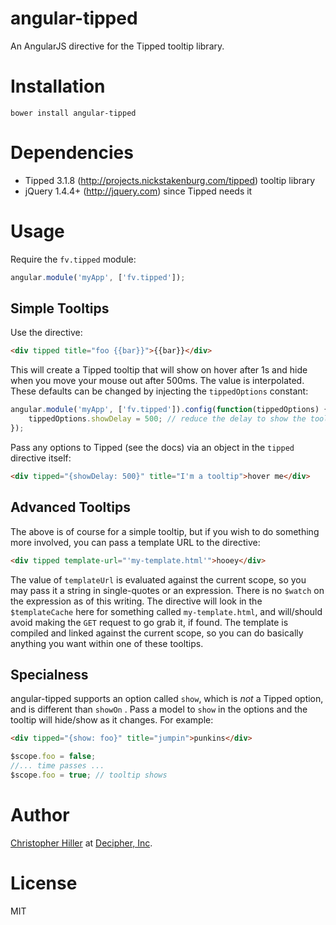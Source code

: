 angular-tipped
==============

An AngularJS directive for the Tipped tooltip library.

Installation
============

```
bower install angular-tipped
```

Dependencies
============

- Tipped 3.1.8 (http://projects.nickstakenburg.com/tipped) tooltip library
- jQuery 1.4.4+ (http://jquery.com) since Tipped needs it

Usage
=====

Require the `fv.tipped` module:

```javascript
angular.module('myApp', ['fv.tipped']);
```

Simple Tooltips
---------------
Use the directive:

```html
<div tipped title="foo {{bar}}">{{bar}}</div>
```

This will create a Tipped tooltip that will show on hover after 1s and hide when you move your mouse out after 500ms.  The value is interpolated.  These defaults can be changed by injecting the `tippedOptions` constant:

```javascript
angular.module('myApp', ['fv.tipped']).config(function(tippedOptions) {
    tippedOptions.showDelay = 500; // reduce the delay to show the tooltip to 500ms.
});
```

Pass any options to Tipped (see the docs) via an object in the `tipped` directive itself:

```html
<div tipped="{showDelay: 500}" title="I'm a tooltip">hover me</div>
```

Advanced Tooltips
-----------------
The above is of course for a simple tooltip, but if you wish to do something more involved, you can pass a template URL to the directive:

```html
<div tipped template-url="'my-template.html'">hooey</div>
```

The value of `templateUrl` is evaluated against the current scope, so you may pass it a string in single-quotes or an expression.  There is no `$watch` on the expression as of this writing.  The directive will look in the `$templateCache` here for something called `my-template.html`, and will/should avoid making the `GET` request to go grab it, if found.  The template is compiled and linked against the current scope, so you can do basically anything you want within one of these tooltips.

Specialness
-----------

angular-tipped supports an option called `show`, which is *not* a Tipped option, and is different than `showOn` .  Pass a model to `show` in the options and the tooltip will hide/show as it changes.  For example:

```html
<div tipped="{show: foo}" title="jumpin">punkins</div>
```

```javascript
$scope.foo = false;
//... time passes ...
$scope.foo = true; // tooltip shows
```

Author
======

<a href="http://github.com/boneskull">Christopher Hiller</a> at <a href="http://decipherinc.com">Decipher, Inc</a>.

License
=======

MIT


